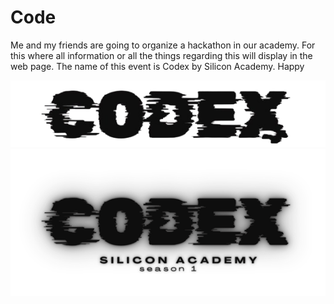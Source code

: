 
# Code
Me and my friends are going to organize a hackathon in our academy. For this where all information or all the things regarding this will display in the web page. The name of this event is Codex by Silicon Academy. Happy 

![logo](codexLogo.png)
![logo](codex.png)